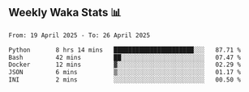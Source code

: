 ## Weekly Waka Stats 📊
<!--START_SECTION:waka-->

```txt
From: 19 April 2025 - To: 26 April 2025

Python       8 hrs 14 mins   ██████████████████████░░░   87.71 %
Bash         42 mins         ██░░░░░░░░░░░░░░░░░░░░░░░   07.47 %
Docker       12 mins         ▓░░░░░░░░░░░░░░░░░░░░░░░░   02.29 %
JSON         6 mins          ▒░░░░░░░░░░░░░░░░░░░░░░░░   01.17 %
INI          2 mins          ░░░░░░░░░░░░░░░░░░░░░░░░░   00.50 %
```

<!--END_SECTION:waka-->

<!--

Here are some ideas to get you started:

- 🔭 I’m currently working on (way to add branches committed on)
- 🌱 I’m currently learning Web Frameworks and Machine Learning! (Lisp, JS (react & angular), Python, and __)
- 💬 Ask me about ...
- 📫 How to reach me: 
- 😄 Pronouns: He/Him/His
- ⚡ Fun fact: ...

that-recsys-lab
-->
